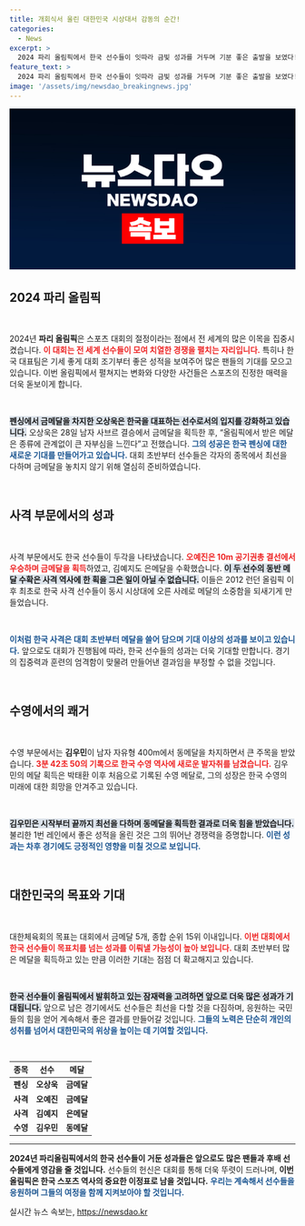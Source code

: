 ```yaml
---
title: 개회식서 울린 대한민국 시상대서 감동의 순간!
categories:
  - News
excerpt: >
  2024 파리 올림픽에서 한국 선수들이 잇따라 금빛 성과를 거두며 기분 좋은 출발을 보였다! 오상욱, 오예진 등 스타들이 메달을 쏟아내며 코리아 패싱 논란 속에서도 역대급 활약을 이어가고 있다. 클릭해서 자세한 소식을 만나보세요!
feature_text: >
  2024 파리 올림픽에서 한국 선수들이 잇따라 금빛 성과를 거두며 기분 좋은 출발을 보였다! 오상욱, 오예진 등 스타들이 메달을 쏟아내며 코리아 패싱 논란 속에서도 역대급 활약을 이어가고 있다. 클릭해서 자세한 소식을 만나보세요!
image: '/assets/img/newsdao_breakingnews.jpg'
---
```


<p><img src="/assets/img/newsdao_breakingnews.jpg" alt="bookingtag 속보" /></p>

<h2 data-ke-size="size26">2024 파리 올림픽</h2>

<p data-ke-size="size16">&nbsp;</p>

<p>2024년 <b>파리 올림픽</b>은 스포츠 대회의 절정이라는 점에서 전 세계의 많은 이목을 집중시켰습니다. <b><span style="color: #ee2323;">이 대회는 전 세계 선수들이 모여 치열한 경쟁을 펼치는 자리입니다.</span></b> 특히나 한국 대표팀은 기세 좋게 대회 조기부터 좋은 성적을 보여주어 많은 팬들의 기대를 모으고 있습니다. 이번 올림픽에서 펼쳐지는 변화와 다양한 사건들은 스포츠의 진정한 매력을 더욱 돋보이게 합니다. </p>

<p data-ke-size="size16">&nbsp;</p>

<p><b><span style="background-color: #21538527;">펜싱에서 금메달을 차지한 오상욱은 한국을 대표하는 선수로서의 입지를 강화하고 있습니다.</span></b> 오상욱은 28일 남자 사브르 결승에서 금메달을 획득한 후, “올림픽에서 받은 메달은 종류에 관계없이 큰 자부심을 느낀다”고 전했습니다. <b><span style="color: #1a5490;">그의 성공은 한국 펜싱에 대한 새로운 기대를 만들어가고 있습니다.</span></b> 대회 초반부터 선수들은 각자의 종목에서 최선을 다하며 금메달을 놓치지 않기 위해 열심히 준비하였습니다.</p>

<p data-ke-size="size16">&nbsp;</p>

<h2 data-ke-size="size26">사격 부문에서의 성과</h2>

<p data-ke-size="size16">&nbsp;</p>

<p>사격 부문에서도 한국 선수들이 두각을 나타냈습니다. <b><span style="color: #ee2323;">오예진은 10m 공기권총 결선에서 우승하며 금메달을 획득</span></b>하였고, 김예지도 은메달을 수확했습니다. <b><span style="background-color: #21538527;">이 두 선수의 동반 메달 수확은 사격 역사에 한 획을 그은 일이 아닐 수 없습니다.</span></b> 이들은 2012 런던 올림픽 이후 최초로 한국 사격 선수들이 동시 시상대에 오른 사례로 메달의 소중함을 되새기게 만들었습니다. </p>

<p data-ke-size="size16">&nbsp;</p>

<p><b><span style="color: #1a5490;">이처럼 한국 사격은 대회 초반부터 메달을 쓸어 담으며 기대 이상의 성과를 보이고 있습니다.</span></b> 앞으로도 대회가 진행됨에 따라, 한국 선수들의 성과는 더욱 기대할 만합니다. 경기의 집중력과 훈련의 엄격함이 맞물려 만들어낸 결과임을 부정할 수 없을 것입니다. </p>

<p data-ke-size="size16">&nbsp;</p>

<h2 data-ke-size="size26">수영에서의 쾌거</h2>

<p data-ke-size="size16">&nbsp;</p>

<p>수영 부문에서는 <b>김우민</b>이 남자 자유형 400m에서 동메달을 차지하면서 큰 주목을 받았습니다. <b><span style="color: #ee2323;">3분 42초 50의 기록으로 한국 수영 역사에 새로운 발자취를 남겼습니다.</span></b> 김우민의 메달 획득은 박태환 이후 처음으로 기록된 수영 메달로, 그의 성장은 한국 수영의 미래에 대한 희망을 안겨주고 있습니다. </p>

<p data-ke-size="size16">&nbsp;</p>

<p><b><span style="background-color: #21538527;">김우민은 시작부터 끝까지 최선을 다하며 동메달을 획득한 결과로 더욱 힘을 받았습니다.</span></b> 불리한 1번 레인에서 좋은 성적을 올린 것은 그의 뛰어난 경쟁력을 증명합니다. <b><span style="color: #1a5490;">이런 성과는 차후 경기에도 긍정적인 영향을 미칠 것으로 보입니다.</span></b> </p>

<p data-ke-size="size16">&nbsp;</p>

<h2 data-ke-size="size26">대한민국의 목표와 기대</h2>

<p data-ke-size="size16">&nbsp;</p>

<p>대한체육회의 목표는 대회에서 금메달 5개, 종합 순위 15위 이내입니다. <b><span style="color: #ee2323;">이번 대회에서 한국 선수들이 목표치를 넘는 성과를 이뤄낼 가능성이 높아 보입니다.</span></b> 대회 초반부터 많은 메달을 획득하고 있는 만큼 이러한 기대는 점점 더 확고해지고 있습니다. </p>

<p data-ke-size="size16">&nbsp;</p>

<p><b><span style="background-color: #21538527;">한국 선수들이 올림픽에서 발휘하고 있는 잠재력을 고려하면 앞으로 더욱 많은 성과가 기대됩니다.</span></b> 앞으로 남은 경기에서도 선수들은 최선을 다할 것을 다짐하며, 응원하는 국민들의 힘을 얻어 계속해서 좋은 결과를 만들어갈 것입니다. <b><span style="color: #1a5490;">그들의 노력은 단순히 개인의 성취를 넘어서 대한민국의 위상을 높이는 데 기여할 것입니다.</span></b> </p>

<p data-ke-size="size16">&nbsp;</p>

<table>
  <thead>
    <tr>
      <th style="text-align: center;">종목</th>
      <th style="text-align: center;">선수</th>
      <th style="text-align: center;">메달</th>
    </tr>
  </thead>
  <tbody>
    <tr>
      <td style="text-align: center;"><b>펜싱</b></td>
      <td style="text-align: center;"><b>오상욱</b></td>
      <td style="text-align: center;"><b>금메달</b></td>
    </tr>
    <tr>
      <td style="text-align: center;"><b>사격</b></td>
      <td style="text-align: center;"><b>오예진</b></td>
      <td style="text-align: center;"><b>금메달</b></td>
    </tr>
    <tr>
      <td style="text-align: center;"><b>사격</b></td>
      <td style="text-align: center;"><b>김예지</b></td>
      <td style="text-align: center;"><b>은메달</b></td>
    </tr>
    <tr>
      <td style="text-align: center;"><b>수영</b></td>
      <td style="text-align: center;"><b>김우민</b></td>
      <td style="text-align: center;"><b>동메달</b></td>
    </tr>
  </tbody>
</table>

<hr>

<p><b>2024년 파리올림픽에서의 한국 선수들이 거둔 성과들은 앞으로도 많은 팬들과 후배 선수들에게 영감을 줄 것입니다.</b> 선수들의 헌신은 대회를 통해 더욱 뚜렷이 드러나며, <b>이번 올림픽은 한국 스포츠 역사의 중요한 이정표로 남을 것입니다.</b> <b><span style="color: #1a5490;">우리는 계속해서 선수들을 응원하며 그들의 여정을 함께 지켜보아야 할 것입니다.</span></b></p>
실시간 뉴스 속보는, <a href="https://newsdao.kr" rel="dofollow">https://newsdao.kr</a>


